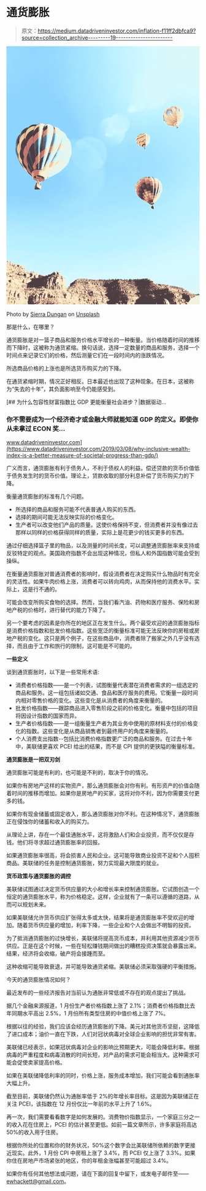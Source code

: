 # 通货膨胀

> 原文：<https://medium.datadriveninvestor.com/inflation-f11ff2dbfca9?source=collection_archive---------19----------------------->

![](img/16f964c95d6d274c278dad807bcb7418.png)

Photo by [Sierra Dungan](https://unsplash.com/@sierrduh?utm_source=unsplash&utm_medium=referral&utm_content=creditCopyText) on [Unsplash](https://unsplash.com/s/photos/ballons?utm_source=unsplash&utm_medium=referral&utm_content=creditCopyText)

那是什么，在哪里？

通货膨胀是对一篮子商品和服务价格水平增长的一种衡量。当价格随着时间的推移而下降时，这被称为通货紧缩。换句话说，选择一定数量的商品和服务，选择一个时间点来记录它们的价格，然后测量它们在一段时间内的涨跌情况。

所选商品价格的上涨也是所选货币购买力的下降。

在通货紧缩时期，情况正好相反。日本最近也出现了这种现象。在日本，这被称为“失去的十年”，其负面影响至今仍能感受到。

[](https://www.datadriveninvestor.com/2019/03/08/why-inclusive-wealth-index-is-a-better-measure-of-societal-progress-than-gdp/) [## 为什么包容性财富指数比 GDP 更能衡量社会进步？|数据驱动…

### 你不需要成为一个经济奇才或金融大师就能知道 GDP 的定义。即使你从未拿过 ECON 奖…

www.datadriveninvestor.com](https://www.datadriveninvestor.com/2019/03/08/why-inclusive-wealth-index-is-a-better-measure-of-societal-progress-than-gdp/) 

广义而言，通货膨胀有利于债务人，不利于债权人的利益。偿还贷款的货币价值低于债务发生时的货币价值。理论上，贷款收取的部分利息补偿了货币购买力的下降。

衡量通货膨胀的标准有几个问题。

*   所选择的商品和服务可能不代表普通人购买的东西。
*   选择的期间可能无法反映实际的价格变化。
*   生产者可以改变他们产品的质量。这使价格保持不变，但消费者并没有像过去那样以同样的价格获得同样的质量，实际上是花更少的钱买更多的东西。

通过仔细选择篮子里的物品，以及测量的时间长度，可以调整通货膨胀率来支持或反驳特定的观点。美国政府指数不会出现这种情况，但私人和外国指数可能会受到操纵。

在衡量通货膨胀对普通消费者的影响时，假设消费者在决定购买什么物品时有完全的灵活性。如果牛肉价格上涨，消费者可以转向鸡肉，从而保持他的消费水平。实际上，这是行不通的。

可能会改变所购买食物的选择。然而，当我们看汽油、药物和医疗服务、保险和房地产税的价格时，进行替代的能力下降了。

另一个要考虑的因素是你所在的地区正在发生什么。两个最受欢迎的通货膨胀指标是消费价格指数和批发价格指数。这些宽泛的衡量标准可能无法反映你的房租或房地产税的变化。这只是两个例子，在这些商品中，消费者除了搬家之外几乎没有选择，而且由于工作和旅行的限制，这可能是不可能的。

**一些定义**

谈到通货膨胀时，以下是一些常用术语:

*   消费者价格指数——是一个列表，试图衡量代表潜在消费者需求的一组选定的商品和服务。这一组包括诸如交通、食品和医疗服务的费用。它衡量一段时间内相对零售价格的变化。这些变化是从消费者的角度来衡量的。
*   批发价格指数——跟踪商品进入零售阶段之前的价格变化。衡量中包括的项目将因设计指数的国家而异。
*   生产者价格指数——是一组衡量生产者为其业务中使用的原材料支付的价格变化的指数。这些变化是从商品销售者到最终用户的角度来衡量的。
*   个人消费支出指数--包括比消费价格指数更广泛的商品和服务。在过去十年中，美联储更喜欢 PCEI 给出的结果，而不是 CPI 提供的更狭隘的衡量标准。

**通货膨胀是一把双刃剑**

通货膨胀可能是有利的，也可能是不利的，取决于你的情况。

如果你有房地产这样的实物资产，那么通货膨胀会对你有利。有形资产的价值会随着时间的推移而增加。如果你是房地产的买家，这将对你不利，因为你需要支付更多的钱。

如果你有现金储蓄或固定收入，那么通货膨胀对你不利。在这种情况下，通货膨胀正在侵蚀你的储蓄和收入的购买力。

从理论上讲，存在一个最佳通胀水平，这将激励人们和企业投资，而不仅仅是存钱。他们将寻求超过通货膨胀率的回报。

如果通货膨胀率很高，将会损害人民和企业。这可能导致商业投资不足和个人囤积商品。美联储的任务是控制通货膨胀，努力实现最大限度的就业。

**货币政策与通货膨胀的调控**

美联储试图通过决定货币供应量的大小和增长率来控制通货膨胀。它试图创造一个恒定的通货膨胀水平，称为价格稳定。这样，企业就有了一条可以遵循的道路，从而可以规划未来。

如果美联储允许货币供应扩张得太多或太快，结果将是通货膨胀率不受欢迎的增加。随着货币供应量的增加，利率下降，一些企业和个人会做出不明智的投资。

为了抵消通货膨胀的过快增长，美联储将提高货币成本，并利用其他资源减少货币供应。正是在这个时候，一些在轻松赚钱期间做出的糟糕投资决策就会暴露出来。结果，经济将会收缩，破产将会接踵而至。

这种收缩可能导致衰退，并可能导致通货紧缩。美联储必须采取强硬的平衡措施。

今天的通货膨胀情况如何？

最近发布的一些经济报告对当前认为通胀非常低或不存在的观点提出了挑战。

据几个金融来源报道，1 月份生产者价格指数上涨了 2.1%；消费者价格指数比去年同期水平高出 2.5%，1 月份所有类型住房的中值价格上涨了 7%。

根据以往的经验，我们应该会经历通货膨胀的下降。美元对其他货币坚挺，这降低了进口成本；油价一直在下跌，人们对冠状病毒对全球企业影响的担忧非常有害。

美联储已经表示，如果冠状病毒对企业的影响比预期更大，可能会降低利率。根据病毒的严重程度和病毒消散的时间长短，对产品的需求可能会相当大。这种需求可能会促使卖家提高价格。

如果在美联储降低利率的同时，价格上涨，服务成本增加，我们可能会看到通胀率大幅上升。

截至目前，美联储仍然认为通胀率低于 2%的年增长率目标。这是因为美联储正在关注 PCEI，该指数在 12 月份仅比一年前的水平上升了 1.6%。

再一次，我们需要看看数字是如何发展的。消费物价指数显示，一个家庭三分之一的收入花在住房上，PCEI 的估计甚至更低。如前一篇文章所示，许多家庭将高达 50%的收入用于住房。

根据你所处的位置和你的财务状况，50%这个数字会比美联储所依赖的数字更接近现实。此外，1 月份 CPI 中房租上涨了 3.4%，而 PCEI 仅上涨了 3.3%。如果你住在房地产市场紧张的地区，你的年租金涨幅甚至可能超过 3.4%。

如果你有任何其他想法或问题，请在下面的回复中留下，或发电子邮件至——ewhackett@gmail.com。